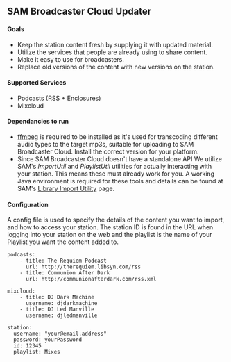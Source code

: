 ## SAM Broadcaster Cloud Updater


#### Goals
* Keep the station content fresh by supplying it with updated material.
* Utilize the services that people are already using to share content.
* Make it easy to use for broadcasters.
* Replace old versions of the content with new versions on the station.

#### Supported Services
* Podcasts (RSS + Enclosures)
* Mixcloud

#### Dependancies to run
* [ffmpeg](https://www.ffmpeg.org/download.html) is required to be installed as it's used for transcoding different audio types to the target mp3s, suitable for uploading to SAM Broadcaster Cloud.  Install the correct version for your platform.
* Since SAM Broadcaster Cloud doesn't have a standalone API We utilize SAM's _ImportUtil_ and _PlaylistUtil_ utilities for actually interacting with your station.  This means these must already work for you.  A working Java environment is required for these tools and details can be found at SAM's [Library Import Utility](http://spacial.com/library-import-utility/) page.

#### Configuration
A config file is used to specify the details of the content you want to import, and how to access your station.  The station ID is found in the URL when logging into your station on the web and the playlist is the name of your Playlist you want the content added to.
```
podcasts:
    - title: The Requiem Podcast
      url: http://therequiem.libsyn.com/rss
    - title: Communion After Dark
      url: http://communionafterdark.com/rss.xml

mixcloud:
    - title: DJ Dark Machine
      username: djdarkmachine
    - title: DJ Led Manville
      username: djledmanville

station:
  username: "your@email.address"
  password: yourPassword
  id: 12345
  playlist: Mixes
  ```
